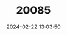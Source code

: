 ---
title: "20085"
category: "Sebastes paucispinis"
draft: false
date: 2024-02-22 13:03:50
languages:
  English: ["Bocaccio Rockfish"]
---